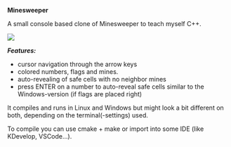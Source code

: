 **Minesweeper**

A small console based clone of Minesweeper to teach myself C++.

![](https://github.com/q-g-j/minesweeper/blob/master/images/screenshot.jpg?raw=true)

***Features:***
- cursor navigation through the arrow keys
- colored numbers, flags and mines.
- auto-revealing of safe cells with no neighbor mines
- press ENTER on a number to auto-reveal safe cells similar to the Windows-version (if flags are placed right)

It compiles and runs in Linux and Windows but might look a bit different on both, depending on the terminal(-settings) used.

To compile you can use cmake + make or import into some IDE (like KDevelop, VSCode...).
